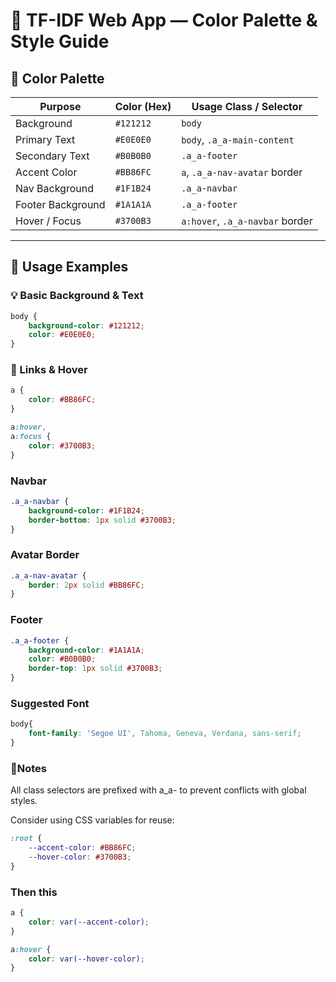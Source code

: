 # 🎨 TF-IDF Web App — Color Palette & Style Guide

## 📘 Color Palette

| Purpose           | Color (Hex) | Usage Class / Selector           |
|-------------------|-------------|----------------------------------|
| Background        | `#121212`   | `body`                           |
| Primary Text      | `#E0E0E0`   | `body`, `.a_a-main-content`      |
| Secondary Text    | `#B0B0B0`   | `.a_a-footer`                    |
| Accent Color      | `#BB86FC`   | `a`, `.a_a-nav-avatar` border    |
| Nav Background    | `#1F1B24`   | `.a_a-navbar`                    |
| Footer Background | `#1A1A1A`   | `.a_a-footer`                    |
| Hover / Focus     | `#3700B3`   | `a:hover`, `.a_a-navbar` border  |

---

## 🧩 Usage Examples

### 💡 Basic Background & Text

```css
body {
    background-color: #121212;
    color: #E0E0E0;
}
```


### 🔗 Links & Hover
```css
a {
    color: #BB86FC;
}

a:hover,
a:focus {
    color: #3700B3;
}
```

### Navbar
```css
.a_a-navbar {
    background-color: #1F1B24;
    border-bottom: 1px solid #3700B3;
}
```


### Avatar Border
```css
.a_a-nav-avatar {
    border: 2px solid #BB86FC;
}
```

### Footer
```css
.a_a-footer {
    background-color: #1A1A1A;
    color: #B0B0B0;
    border-top: 1px solid #3700B3;
}
```

### Suggested Font
```css
body{
    font-family: 'Segoe UI', Tahoma, Geneva, Verdana, sans-serif;
}
```


### 🔖Notes
All class selectors are prefixed with a_a- to prevent conflicts with global styles.

Consider using CSS variables for reuse:
```css
:root {
    --accent-color: #BB86FC;
    --hover-color: #3700B3;
}
```
### Then this
```css
a {
    color: var(--accent-color);
}

a:hover {
    color: var(--hover-color);
}
```
